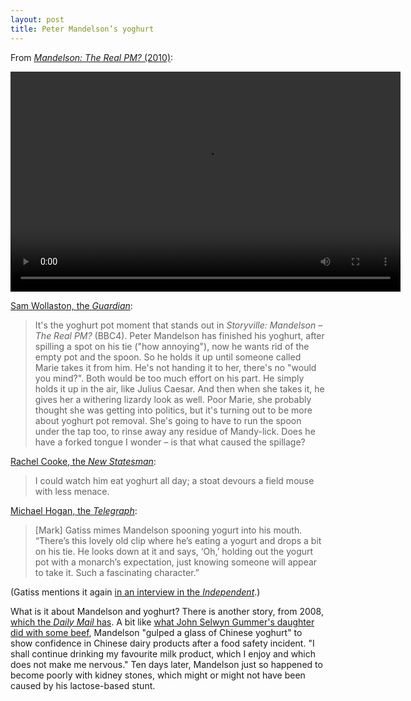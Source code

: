 ```yaml
---
layout: post
title: Peter Mandelson’s yoghurt
---
```


From [<cite>Mandelson: The Real PM?</cite> (2010)][bbc]:

<video width="624" height="352" preload="metadata" controls="controls">
    <source type="video/mp4" src="/media/mandelson-yoghurt.mp4" />
</video>

[Sam Wollaston, the <cite>Guardian</cite>][guardian]:

> It's the yoghurt pot moment that stands out in <cite>Storyville: Mandelson –
> The Real PM?</cite> (BBC4). Peter Mandelson has finished his yoghurt, after
> spilling a spot on his tie ("how annoying"), now he wants rid of the empty
> pot and the spoon. So he holds it up until someone called Marie takes it
> from him. He's not handing it to her, there's no "would you mind?". Both
> would be too much effort on his part. He simply holds it up in the air, like
> Julius Caesar. And then when she takes it, he gives her a withering lizardy
> look as well. Poor Marie, she probably thought she was getting into
> politics, but it's turning out to be more about yoghurt pot removal. She's
> going to have to run the spoon under the tap too, to rinse away any residue
> of Mandy-lick. Does he have a forked tongue I wonder – is that what caused
> the spillage?

[Rachel Cooke, the <cite>New Statesman</cite>][statesman]:

> I could watch him eat yoghurt all day; a stoat devours a field mouse with
> less menace.

[Michael Hogan, the <cite>Telegraph</cite>][telegraph]:

> [Mark] Gatiss mimes Mandelson spooning yogurt into his mouth. “There’s this
> lovely old clip where he’s eating a yogurt and drops a bit on his tie. He
> looks down at it and says, ‘Oh,’ holding out the yogurt pot with a
> monarch’s expectation, just knowing someone will appear to take it. Such a
> fascinating character.”

(Gatiss mentions it again [in an interview in the <cite>Independent</cite>][independent].)

What is it about Mandelson and yoghurt? There is another story, from 2008,
[which the <cite>Daily Mail</cite> has][mail]. A bit like 
[what John Selwyn Gummer's daughter did with some beef][gummer], Mandelson
"gulped a glass of Chinese yoghurt" to show confidence in Chinese dairy
products after a food safety incident. "I shall continue drinking my favourite
milk product, which I enjoy and which does not make me nervous." Ten days
later, Mandelson just so happened to become poorly with kidney stones, which
might or might not have been caused by his lactose-based stunt.


[bbc]: http://www.bbc.co.uk/programmes/b00w4k2d
[guardian]: http://www.theguardian.com/tv-and-radio/2010/nov/23/storyville-mandelson-real-pm-review
[statesman]: http://www.newstatesman.com/television/2010/11/160-mandelson-himself-labour
[telegraph]: http://www.telegraph.co.uk/culture/tvandradio/11470849/Mark-Gatiss-interview-with-the-Sherlock-actor-for-Coalition.html
[independent]: http://www.independent.co.uk/arts-entertainment/tv/features/playing-peter-mandelson-mark-gattis-channels-the-prince-of-darkness-in-channel-4s-coalition-10134081.html
[mail]: http://www.dailymail.co.uk/news/article-1076683/Did-Mandelsons-dodgy-Chinese-milk-stunt-kidney-stones.html
[gummer]: http://news.bbc.co.uk/1/hi/uk/369625.stm
